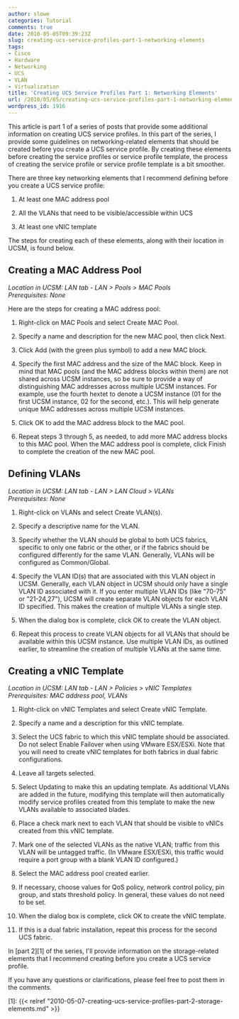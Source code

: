 ```yaml
---
author: slowe
categories: Tutorial
comments: true
date: 2010-05-05T09:39:23Z
slug: creating-ucs-service-profiles-part-1-networking-elements
tags:
- Cisco
- Hardware
- Networking
- UCS
- VLAN
- Virtualization
title: 'Creating UCS Service Profiles Part 1: Networking Elements'
url: /2010/05/05/creating-ucs-service-profiles-part-1-networking-elements/
wordpress_id: 1916
---
```


This article is part 1 of a series of posts that provide some additional information on creating UCS service profiles. In this part of the series, I provide some guidelines on networking-related elements that should be created before you create a UCS service profile. By creating these elements before creating the service profiles or service profile template, the process of creating the service profile or service profile template is a bit smoother.

There are three key networking elements that I recommend defining before you create a UCS service profile:

1. At least one MAC address pool

2. All the VLANs that need to be visible/accessible within UCS

3. At least one vNIC template

The steps for creating each of these elements, along with their location in UCSM, is found below.

## Creating a MAC Address Pool

_Location in UCSM: LAN tab - LAN > Pools > MAC Pools_  
_Prerequisites: None_

Here are the steps for creating a MAC address pool:

1. Right-click on MAC Pools and select Create MAC Pool.

2. Specify a name and description for the new MAC pool, then click Next.

3. Click Add (with the green plus symbol) to add a new MAC block.

4. Specify the first MAC address and the size of the MAC block. Keep in mind that MAC pools (and the MAC address blocks within them) are not shared across UCSM instances, so be sure to provide a way of distinguishing MAC addresses across multiple UCSM instances. For example, use the fourth hextet to denote a UCSM instance (01 for the first UCSM instance, 02 for the second, etc.). This will help generate unique MAC addresses across multiple UCSM instances.

5. Click OK to add the MAC address block to the MAC pool.

6. Repeat steps 3 through 5, as needed, to add more MAC address blocks to this MAC pool. When the MAC address pool is complete, click Finish to complete the creation of the new MAC pool.

## Defining VLANs

_Location in UCSM: LAN tab - LAN > LAN Cloud > VLANs_  
_Prerequisites: None_

1. Right-click on VLANs and select Create VLAN(s).

2. Specify a descriptive name for the VLAN.

3. Specify whether the VLAN should be global to both UCS fabrics, specific to only one fabric or the other, or if the fabrics should be configured differently for the same VLAN. Generally, VLANs will be configured as Common/Global.

4. Specify the VLAN ID(s) that are associated with this VLAN object in UCSM. Generally, each VLAN object in UCSM should only have a single VLAN ID associated with it. If you enter multiple VLAN IDs (like "70-75" or "21-24,27"), UCSM will create separate VLAN objects for each VLAN ID specified. This makes the creation of multiple VLANs a single step.

5. When the dialog box is complete, click OK to create the VLAN object.

6. Repeat this process to create VLAN objects for all VLANs that should be available within this UCSM instance. Use multiple VLAN IDs, as outlined earlier, to streamline the creation of multiple VLANs at the same time.

## Creating a vNIC Template

_Location in UCSM: LAN tab - LAN > Policies > vNIC Templates_  
_Prerequisites: MAC address pool, VLANs_

1. Right-click on vNIC Templates and select Create vNIC Template.

2. Specify a name and a description for this vNIC template.

3. Select the UCS fabric to which this vNIC template should be associated. Do not select Enable Failover when using VMware ESX/ESXi. Note that you will need to create vNIC templates for both fabrics in dual fabric configurations.

4. Leave all targets selected.

5. Select Updating to make this an updating template. As additional VLANs are added in the future, modifying this template will then automatically modify service profiles created from this template to make the new VLANs available to associated blades.

6. Place a check mark next to each VLAN that should be visible to vNICs created from this vNIC template.

7. Mark one of the selected VLANs as the native VLAN; traffic from this VLAN will be untagged traffic. (In VMware ESX/ESXi, this traffic would require a port group with a blank VLAN ID configured.)

8. Select the MAC address pool created earlier.

9. If necessary, choose values for QoS policy, network control policy, pin group, and stats threshold policy. In general, these values do not need to be set.

10. When the dialog box is complete, click OK to create the vNIC template.

11. If this is a dual fabric installation, repeat this process for the second UCS fabric.

In [part 2][1] of the series, I'll provide information on the storage-related elements that I recommend creating before you create a UCS service profile.

If you have any questions or clarifications, please feel free to post them in the comments.

[1]: {{< relref "2010-05-07-creating-ucs-service-profiles-part-2-storage-elements.md" >}}
